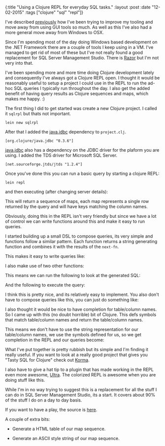 {:title  "Using a Clojure REPL for everyday SQL tasks."
 :layout :post
 :date   "12-02-2015"
 :tags   ["clojure" "sql" "repl"]}

I've described [previously](http://markwoodhall.com/2014/11/13/thoughts-9-months-after-switching-to-vim/) how I've been trying to improve my tooling and move away from using GUI tools so much. As well as this I've also had a more general move away from Windows to OSX.

Since I'm spending most of the day doing Windows based development on the .NET Framework there are a couple of tools I keep using in a VM. I've managed to get rid of most of these but I've not really found a good replacement for SQL Server Management Studio. There is [Razor](http://razorsql.com/) but I'm not very into that.

I've been spending more and more time doing Clojure development lately and consequently I've always got a Clojure REPL open. I thought it would be reasonably useful to setup a project I could use in the REPL to run the ad-hoc SQL queries I typically run throughout the day. I also get the added benefit of having query results as Clojure sequences and maps, which makes me happy. :)

The first thing I did to get started was create a new Clojure project. I called it `sqlrpl` but thats not important.

```
lein new sqlrpl
```
After that I added the [java.jdbc](https://github.com/clojure/java.jdbc) dependency to `project.clj`.

```
[org.clojure/java.jdbc "0.3.6"]
```
[java.jdbc](https://github.com/clojure/java.jdbc) also has a dependency on the JDBC driver for the plaform you are using. I added the TDS driver for Microsoft SQL Server.
```
[net.sourceforge.jtds/jtds "1.2.4"]
```

Once you've done this you can run a basic query by starting a clojure REPL:
```
lein repl
```
and then executing (after changing server details):
<script src="https://gist.github.com/anonymous/99c3539bf6d43059889e.js"></script>

This will return a sequence of maps, each map represents a single row returned by the query and will have keys matching the column names.

Obviously, doing this in the REPL isn't very friendly but since we have a lot of control we can write functions around this and make it easy to run queries.

I started building up a small DSL to compose queries, its very simple and functions follow a similar pattern. Each function returns a string generating function and combines it with the results of the `next-fn`.
<script src="https://gist.github.com/anonymous/279871928daa14444415.js"></script>

This makes it easy to write queries like:
<script src="https://gist.github.com/anonymous/93792c730055d83f8d49.js"></script>

I also make use of two other functions:
<script src="https://gist.github.com/anonymous/408ce47ea20db3b23d88.js"></script>

This means we can run the following to look at the generated SQL:
<script src="https://gist.github.com/anonymous/c5fda5212abc822cbc50.js"></script>

And the following to execute the query:
<script src="https://gist.github.com/anonymous/87d0701a448e002d8346.js"></script>

I think this is pretty nice, and its relatively easy to implement. You also don't have to compose queries like this, you can just do something like:
<script src="https://gist.github.com/anonymous/f79ae640e864e44d3bfb.js"></script>

I also thought it would be nice to have completion for table/column names. So I came up with this (no doubt horrible) bit of Clojure. This defs symbols that match table/column names and return the table/column names.

<script src="https://gist.github.com/anonymous/004b426384f953bcf597.js"></script>

This means we don't have to use the string representation for our table/column names, we use the symbols defined for us, so we get completion in the REPL and our queries become:

<script src="https://gist.github.com/anonymous/ab0c161ed1a7f7145f38.js"></script>

What I've put together is pretty rubbish but its simple and I'm finding it really useful. If you want to look at a really good project that gives you "Tasty SQL for Clojure" check out [Korma](http://sqlkorma.com/).

I also have to give a hat tip to a plugin that has made working in the REPL even more awesome, [Ultra](https://github.com/venantius/ultra). The colorized REPL is awesome when you are doing stuff like this.

While I'm in no way trying to suggest this is a replacement for all the stuff I can do in SQL Server Management Studio, its a start. It covers about 90% of the stuff I do on a day to day basis.

If you want to have a play, the source is [here](https://bitbucket.org/markwoodhall/sqlrpl/overview).

A couple of extra bits:

- Generate a HTML table of our map sequence.

<script src="https://gist.github.com/anonymous/c56a2aac8e3203697d3f.js"></script>

<script src="https://gist.github.com/anonymous/79c62965aad1b2ecb7f8.js"></script>

- Generate an ASCII style string of our map sequence.

<script src="https://gist.github.com/anonymous/1c964720d341c7fdcc78.js"></script>

<script src="https://gist.github.com/anonymous/1ba221e894f39f4629f7.js"></script>

